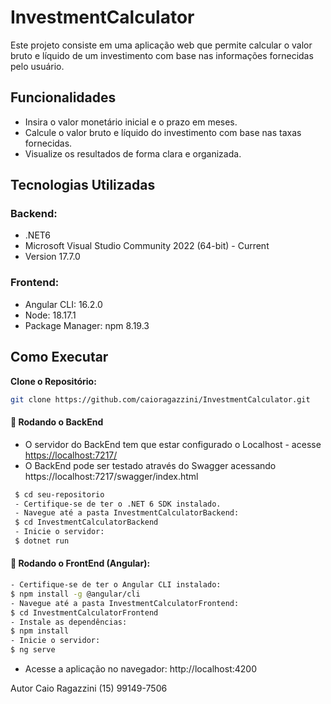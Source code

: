 # InvestmentCalculator
Este projeto consiste em uma aplicação web que permite calcular o valor bruto e líquido de um investimento com base nas informações fornecidas pelo usuário.

## Funcionalidades

- Insira o valor monetário inicial e o prazo em meses.
- Calcule o valor bruto e líquido do investimento com base nas taxas fornecidas.
- Visualize os resultados de forma clara e organizada.

## Tecnologias Utilizadas
### Backend:
  - .NET6
  - Microsoft Visual Studio Community 2022 (64-bit) - Current
  - Version 17.7.0
### Frontend: 
 - Angular CLI: 16.2.0
 - Node: 18.17.1
 - Package Manager: npm 8.19.3

## Como Executar

 **Clone o Repositório:**
   ```bash
   git clone https://github.com/caioragazzini/InvestmentCalculator.git
   ```

#### 🎲 Rodando o BackEnd 
 - O servidor do BackEnd tem que estar configurado o Localhost - acesse <https://localhost:7217/>
 - O BackEnd pode ser testado através do Swagger acessando https://localhost:7217/swagger/index.html
  ```bash
   $ cd seu-repositorio 
   - Certifique-se de ter o .NET 6 SDK instalado.
   - Navegue até a pasta InvestmentCalculatorBackend:  
   $ cd InvestmentCalculatorBackend
   - Inicie o servidor:
   $ dotnet run
  ```
#### 🎲 Rodando o FrontEnd (Angular):
 ```bash
- Certifique-se de ter o Angular CLI instalado: 
$ npm install -g @angular/cli
- Navegue até a pasta InvestmentCalculatorFrontend:
$ cd InvestmentCalculatorFrontend
- Instale as dependências:
$ npm install
- Inicie o servidor:
$ ng serve
 ```
- Acesse a aplicação no navegador: http://localhost:4200

Autor
Caio Ragazzini
(15) 99149-7506



